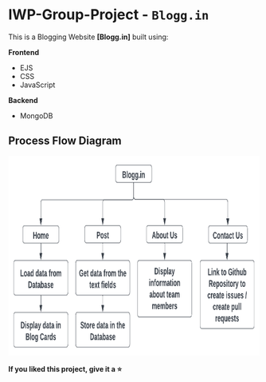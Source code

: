 # IWP-Group-Project - `Blogg.in`
<p>This is a Blogging Website <strong>[Blogg.in]</strong> built using:</p>
<strong>Frontend</strong>
<ul>
  <li>EJS</li>
  <li>CSS</li>
  <li>JavaScript</li>
</ul>
<strong>Backend</strong>
<ul>
  <li>MongoDB</li>
</ul>

## Process Flow Diagram
<p align="center">
  <img src="https://raw.githubusercontent.com/rohan-sarkarr/IWP-Group-Project/main/process-flow.png?raw=true" alt="website process flow" height="400px"  width="800px"></img>
</p>

<p><strong> If you liked this project, give it a ⭐ </strong></p>

